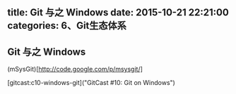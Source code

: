 title: Git 与之 Windows
date: 2015-10-21 22:21:00
categories: 6、Git生态体系
---
## Git 与之 Windows ##

(mSysGit)[http://code.google.com/p/msysgit/]


[gitcast:c10-windows-git]("GitCast #10: Git on Windows")

